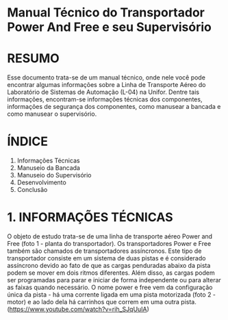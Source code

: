 # Manual Técnico do Transportador Power And Free e seu Supervisório


# RESUMO

Esse documento trata-se de um manual técnico, onde nele você pode encontrar algumas informações sobre a Linha de Transporte Aéreo do 
Laboratório de Sistemas de Automação (L-04) na Unifor. Dentre tais informações, encontram-se informações técnicas dos componentes, 
informações de segurança dos componentes, como manusear a bancada e como manusear o supervisório.


# ÍNDICE

1.	Informações Técnicas
2.	Manuseio da Bancada
3.	Manuseio do Supervisório
4.	Desenvolvimento
5.	Conclusão


# 1. INFORMAÇÕES TÉCNICAS

O objeto de estudo trata-se de uma linha de transporte aéreo Power and Free (foto 1 - planta do transportador). Os transportadores Power e Free também são chamados de transportadores assíncronos. Este tipo de transportador consiste em um sistema de duas pistas e é considerado assíncrono devido ao fato de que as cargas penduradas abaixo da pista podem se mover em dois ritmos diferentes. Além disso, as cargas podem ser programadas para parar e iniciar de forma independente ou para alterar as faixas quando necessário. O nome power e free vem da configuração única da pista - há uma corrente ligada em uma pista motorizada (foto 2 - motor) e ao lado dela há carrinhos que correm em uma outra pista. (https://www.youtube.com/watch?v=rih_SJqUuIA)

